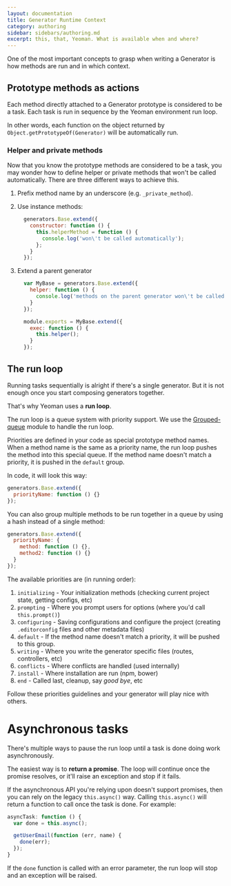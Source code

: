 ```yaml
---
layout: documentation
title: Generator Runtime Context
category: authoring
sidebar: sidebars/authoring.md
excerpt: this, that, Yeoman. What is available when and where?
---
```


One of the most important concepts to grasp when writing a Generator is how methods are run and in which context.

## Prototype methods as actions

Each method directly attached to a Generator prototype is considered to be a task. Each task is run in sequence by the Yeoman environment run loop.

In other words, each function on the object returned by `Object.getPrototypeOf(Generator)` will be automatically run.

### Helper and private methods

Now that you know the prototype methods are considered to be a task, you may wonder how to define helper or private methods that won't be called automatically. There are three different ways to achieve this.

1. Prefix method name by an underscore (e.g. `_private_method`).
2. Use instance methods:

    ```js
      generators.Base.extend({
        constructor: function () {
          this.helperMethod = function () {
            console.log('won\'t be called automatically');
          };
        }
      });
    ```

3. Extend a parent generator

    ```js
      var MyBase = generators.Base.extend({
        helper: function () {
          console.log('methods on the parent generator won\'t be called automatically');
        }
      });

      module.exports = MyBase.extend({
        exec: function () {
          this.helper();
        }
      });
    ```

## The run loop

Running tasks sequentially is alright if there's a single generator. But it is not enough once you start composing generators together.

That's why Yeoman uses a **run loop**.

The run loop is a queue system with priority support. We use the [Grouped-queue](https://github.com/SBoudrias/grouped-queue) module to handle the run loop.

Priorities are defined in your code as special prototype method names. When a method name is the same as a priority name, the run loop pushes the method into this special queue. If the method name doesn't match a priority, it is pushed in the `default` group.

In code, it will look this way:

```js
generators.Base.extend({
  priorityName: function () {}
});
```

You can also group multiple methods to be run together in a queue by using a hash instead of a single method:

```js
generators.Base.extend({
  priorityName: {
    method: function () {},
    method2: function () {}
  }
});
```

The available priorities are (in running order):

1. `initializing` - Your initialization methods (checking current project state, getting configs, etc)
2. `prompting` - Where you prompt users for options (where you'd call `this.prompt()`)
3. `configuring` - Saving configurations and configure the project (creating `.editorconfig` files and other metadata files)
4. `default` - If the method name doesn't match a priority, it will be pushed to this group.
5. `writing` - Where you write the generator specific files (routes, controllers, etc)
6. `conflicts` - Where conflicts are handled (used internally)
7. `install` - Where installation are run (npm, bower)
8. `end` - Called last, cleanup, say _good bye_, etc

Follow these priorities guidelines and your generator will play nice with others.

# Asynchronous tasks

There's multiple ways to pause the run loop until a task is done doing work asynchronously.

The easiest way is to **return a promise**. The loop will continue once the promise resolves, or it'll raise an exception and stop if it fails.

If the asynchronous API you're relying upon doesn't support promises, then you can rely on the legacy `this.async()` way. Calling `this.async()` will return a function to call once the task is done. For example:

```js
asyncTask: function () {
  var done = this.async();

  getUserEmail(function (err, name) {
    done(err);
  });
}
```

If the `done` function is called with an error parameter, the run loop will stop and an exception will be raised.

